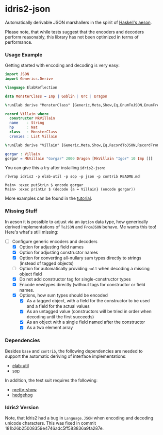 # idris2-json

Automatically derivable JSON marshallers in the spirit of
[Haskell's aeson](https://hackage.haskell.org/package/aeson).

Please note, that while tests suggest that the encoders and decoders
perform reasonably, this library has not been optimized in
terms of performance.

### Usage Example

Getting started with encoding and decoding is very easy:

```idris
import JSON
import Generics.Derive

%language ElabReflection

data MonsterClass = Imp | Goblin | Orc | Dragon

%runElab derive "MonsterClass" [Generic,Meta,Show,Eq,EnumToJSON,EnumFromJSON]

record Villain where
  constructor MkVillain
  name    : String
  hp      : Nat
  class   : MonsterClass
  cronies : List Villain

%runElab derive "Villain" [Generic,Meta,Show,Eq,RecordToJSON,RecordFromJSON]

gorgar : Villain
gorgar = MkVillain "Gorgar" 2000 Dragon [MkVillain "Igor" 10 Imp []]
```

You can give this a try after installing `idris2-json`:

```
rlwrap idris2 -p elab-util -p sop -p json -p contrib README.md

Main> :exec putStrLn $ encode gorgar
Main> :exec printLn $ (decode {a = Villain} (encode gorgar))
```

More examples can be found in the [tutorial](src/Doc/Tutorial.md).

### Missing Stuff

In aeson it is possible to adjust via an `Option` data type,
how generically derived implementations of `ToJSON` and `FromJSON`
behave. Me wants this too! Here's what's still missing:

  - [ ] Configure generic encoders and decoders
    - [x] Option for adjusting field names
    - [x] Option for adjusting constructor names
    - [x] Option for converting all-nullary sum types
          directly to strings (instead of tagged objects)
    - [ ] Option for automatically providing `null` when
          decoding a missing object field
    - [x] Do not add constructor tag for single-constructor types
    - [x] Encode newtypes directly (without tags for constructor
          or field names.
    - [x] Options, how sum types should be encoded
      - [x] As a tagged object, with a field for the constructor to
            be used and a field for the actual values
      - [x] As an untagged value (constructors will be tried in
            order when decoding until the first succeeds)
      - [x] As an object with a single field named after the
            constructor
      - [x] As a two element array

### Dependencies

Besides `base` and `contrib`, the following dependencies are needed to
support the automatic deriving of interface implementations:

  * [elab-util](https://github.com/stefan-hoeck/idris2-elab-util)
  * [sop](https://github.com/stefan-hoeck/idris2-sop)

In addition, the test suit requires the following:

  * [pretty-show](https://github.com/stefan-hoeck/idris2-pretty-show)
  * [hedgehog](https://github.com/stefan-hoeck/idris2-hedgehog)

### Idris2 Version

Note, that Idris2 had a bug in `Language.JSON` when encoding and decoding
unicode characters. This was fixed in commit 181b26b25008359e4746adc5ff583836a9fa287e.
